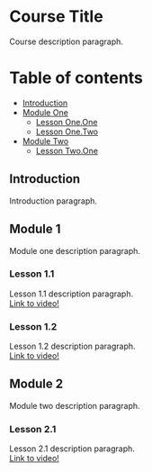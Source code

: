 # Course Title
Course description paragraph.

# Table of contents

* [Introduction](#introduction)
* [Module One](#module-one)
  * [Lesson One.One](#lesson-one.one)
  * [Lesson One.Two](#lesson-one.two)  
* [Module Two](#module-two)
  * [Lesson Two.One](#lesson-two.one)


## Introduction
Introduction paragraph.

## Module 1
Module one description paragraph.

### Lesson 1.1
Lesson 1.1 description paragraph.   
[Link to video!](http://google.com)

### Lesson 1.2
Lesson 1.2 description paragraph.     
[Link to video!](http://mit.edu)

## Module 2
Module two description paragraph.

### Lesson 2.1
Lesson 2.1 description paragraph.     
[Link to video!](http://amazon.com)

